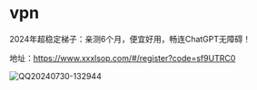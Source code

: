 # vpn
2024年超稳定梯子：亲测6个月，便宜好用，畅连ChatGPT无障碍！


地址：https://www.xxxlsop.com/#/register?code=sf9UTRC0

![QQ20240730-132944](https://github.com/user-attachments/assets/d537a5f3-3ec8-4d71-b979-99a01ea8a3c9)
